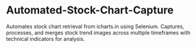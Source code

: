 # Automated-Stock-Chart-Capture
Automates stock chart retrieval from icharts.in using Selenium. Captures, processes, and merges stock trend images across multiple timeframes with technical indicators for analysis.
